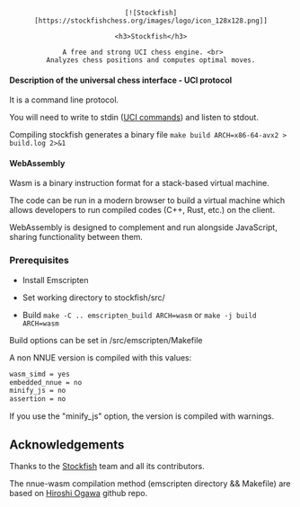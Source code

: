 <div align="center">

	[![Stockfish][https://stockfishchess.org/images/logo/icon_128x128.png]]

	<h3>Stockfish</h3>

	A free and strong UCI chess engine. <br>	
	Analyzes chess positions and computes optimal moves.

</div>

#### Description of the universal chess interface - UCI protocol

It is a command line protocol.

You will need to write to stdin ([UCI commands](https://backscattering.de/chess/uci/)) and listen to stdout.

Compiling stockfish generates a binary file `make build ARCH=x86-64-avx2 > build.log 2>&1`

#### WebAssembly 

Wasm is a binary instruction format for a stack-based virtual machine.

The code can be run in a modern browser to build a virtual machine which allows developers to run compiled codes (C++, Rust, etc.) on the client.

WebAssembly is designed to complement and run alongside JavaScript, sharing functionality between them.


### Prerequisites

* Install Emscripten

* Set working directory to stockfish/src/

* Build  `make -C .. emscripten_build ARCH=wasm` or `make -j build ARCH=wasm`

Build options can be set in /src/emscripten/Makefile

A non NNUE version is compiled with this values:
```sh
wasm_simd = yes
embedded_nnue = no
minify_js = no
assertion = no 
```

If you use the "minify_js" option, the version is compiled with warnings.



## Acknowledgements

Thanks to the [Stockfish](https://github.com/official-stockfish/Stockfish) team and all its contributors.

The nnue-wasm compilation method (emscripten directory && Makefile) are based on [Hiroshi Ogawa](https://github.com/hi-ogawa/Stockfish) github repo.